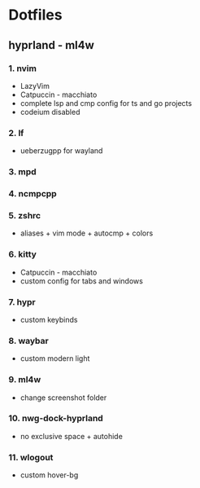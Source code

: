 # Dotfiles

## hyprland - ml4w

### 1. nvim

- LazyVim
- Catpuccin - macchiato
- complete lsp and cmp config for ts and go projects
- codeium disabled

### 2. lf

- ueberzugpp for wayland

### 3. mpd

### 4. ncmpcpp

### 5. zshrc

- aliases + vim mode + autocmp + colors

### 6. kitty

- Catpuccin - macchiato
- custom config for tabs and windows

### 7. hypr

- custom keybinds

### 8. waybar

- custom modern light

### 9. ml4w

- change screenshot folder

### 10. nwg-dock-hyprland

- no exclusive space + autohide

### 11. wlogout

- custom hover-bg
